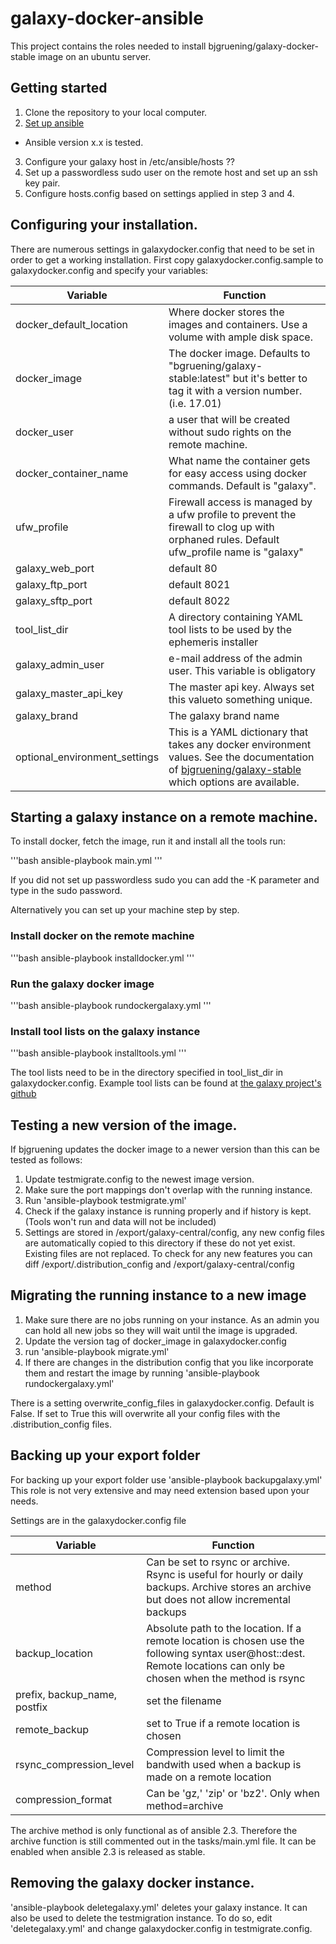 # galaxy-docker-ansible

This project contains the roles needed to install bjgruening/galaxy-docker-stable image on an 
ubuntu server.

## Getting started
1. Clone the repository to your local computer.
2. [Set up ansible](http://docs.ansible.com/ansible/intro_installation.html)
 * Ansible version x.x is tested. 
3. Configure your galaxy host in /etc/ansible/hosts ??
4. Set up a passwordless sudo user on the remote host and set up an ssh key pair.
5. Configure hosts.config based on settings applied in step 3 and 4.

## Configuring your installation.
There are numerous settings in galaxydocker.config that need to be set in order to get a working installation. First copy galaxydocker.config.sample to galaxydocker.config and specify your variables:

Variable | Function
---|---
docker_default_location | Where docker stores the images and containers. Use a volume with ample disk space.
docker_image | The docker image. Defaults to "bgruening/galaxy-stable:latest" but it's better to tag it with a version number. (i.e. 17.01)
docker_user | a user that will be created without sudo rights on the remote machine.
docker_container_name | What name the container gets for easy access using docker commands. Default is "galaxy".
ufw_profile | Firewall access is managed by a ufw profile to prevent the firewall to clog up with orphaned rules. Default ufw_profile name is "galaxy"
galaxy_web_port | default 80
galaxy_ftp_port | default 8021
galaxy_sftp_port | default 8022
tool_list_dir | A directory containing YAML tool lists to be used by the ephemeris installer
galaxy_admin_user | e-mail address of the admin user. This variable is obligatory
galaxy_master_api_key | The master api key. Always set this valueto something unique.
galaxy_brand | The galaxy brand name
optional_environment_settings | This is a YAML dictionary that takes any docker environment values. See the documentation of [bjgruening/galaxy-stable](https://github.com/bgruening/docker-galaxy-stable/blob/master/README.md) which options are available.

## Starting a galaxy instance on a remote machine.

To install docker, fetch the image, run it and install all the tools run:

'''bash
ansible-playbook main.yml
'''

If you did not set up passwordless sudo you can add the -K parameter and type in the sudo password.


Alternatively you can set up your machine step by step.

### Install docker on the remote machine
'''bash
ansible-playbook installdocker.yml
'''

### Run the galaxy docker image
'''bash 
ansible-playbook rundockergalaxy.yml
'''

### Install tool lists on the galaxy instance
'''bash
ansible-playbook installtools.yml
'''

The tool lists need to be in the directory specified in tool_list_dir in galaxydocker.config.
Example tool lists can be found at [the galaxy project's github](https://github.com/galaxyproject/ansible-galaxy-tools/blob/master/files/tool_list.yaml.sample)

## Testing a new version of the image.

If bjgruening updates the docker image to a newer version than this can be tested as follows:
1. Update testmigrate.config to the newest image version.
2. Make sure the port mappings don't overlap with the running instance.
3. Run 'ansible-playbook testmigrate.yml'
4. Check if the galaxy instance is running properly and if history is kept.
(Tools won't run and data will not be included)
5. Settings are stored in /export/galaxy-central/config, any new config files are automatically copied to this directory if these do not yet exist.
Existing files are not replaced. To check for any new features you can diff /export/.distribution_config and /export/galaxy-central/config

## Migrating the running instance to a new image
1. Make sure there are no jobs running on your instance. As an admin you can hold all new jobs so they will wait until the image is upgraded.
2. Update the version tag of docker_image in galaxydocker.config
3. run 'ansible-playbook migrate.yml'
4. If there are changes in the distribution config that you like incorporate them and restart the image by running 'ansible-playbook rundockergalaxy.yml'

There is a setting overwrite_config_files in galaxydocker.config. Default is False. 
If set to True this will overwrite all your config files with the .distribution_config files.

## Backing up your export folder
For backing up your export folder use 'ansible-playbook backupgalaxy.yml'
This role is not very extensive and may need extension based upon your needs.

Settings are in the galaxydocker.config file

Variable | Function
---|---
method | Can be set to rsync or archive. Rsync is useful for hourly or daily backups. Archive stores an archive but does not allow incremental backups
backup_location | Absolute path to the location. If a remote location is chosen use the following syntax user@host::dest. Remote locations can only be chosen when the method is rsync
prefix, backup_name, postfix | set the filename
remote_backup | set to True if a remote location is chosen
rsync_compression_level | Compression level to limit the bandwith used when a backup is made on a remote location
compression_format| Can be 'gz,' 'zip' or 'bz2'. Only when method=archive

The archive method is only functional as of ansible 2.3. Therefore the archive function is still commented out in the tasks/main.yml file.
It can be enabled when ansible 2.3 is released as stable.

## Removing the galaxy docker instance.
'ansible-playbook deletegalaxy.yml' deletes your galaxy instance. It can also be used
to delete the testmigration instance. To do so, edit 'deletegalaxy.yml' and change
galaxydocker.config in testmigrate.config.


